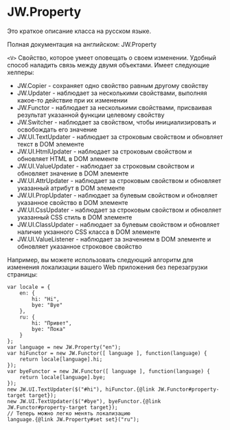 ﻿# JW.Property

Это краткое описание класса на русском языке.

Полная документация на английском: JW.Property

`<V>` Свойство, которое умеет оповещать о своем изменении. Удобный способ наладить
связь между двумя объектами. Имеет следующие хелперы:

- JW.Copier - сохраняет одно свойство равным другому свойству
- JW.Updater - наблюдает за несколькими свойствами, выполняя какое-то действие при их изменении
- JW.Functor - наблюдает за несколькими свойствами, присваивая результат указанной функции целевому свойству
- JW.Switcher - наблюдает за свойством, чтобы инициализировать и освобождать его значение
- JW.UI.TextUpdater - наблюдает за строковым свойством и обновляет текст в DOM элементе
- JW.UI.HtmlUpdater - наблюдает за строковым свойством и обновляет HTML в DOM элементе
- JW.UI.ValueUpdater - наблюдает за строковым свойством и обновляет значение в DOM элементе
- JW.UI.AttrUpdater - наблюдает за строковым свойством и обновляет указанный атрибут в DOM элементе
- JW.UI.PropUpdater - наблюдает за булевым свойством и обновляет указанное свойство в DOM элементе
- JW.UI.CssUpdater - наблюдает за строковым свойством и обновляет указанный CSS стиль в DOM элементе
- JW.UI.ClassUpdater - наблюдает за булевым свойством и обновляет наличие укзанного CSS класса в DOM элементе
- JW.UI.ValueListener - наблюдает за значением в DOM элементе и обновляет указанное строковое свойство

Например, вы можете использовать следующий алгоритм для изменения локализации
вашего Web приложения без перезагрузки страницы:

    var locale = {
        en: {
            hi: "Hi",
            bye: "Bye"
        },
        ru: {
            hi: "Привет",
            bye: "Пока"
        }
    };
    var language = new JW.Property("en");
    var hiFunctor = new JW.Functor([ language ], function(language) {
        return locale[language].hi;
    });
    var byeFunctor = new JW.Functor([ language ], function(language) {
        return locale[language].bye;
    });
    new JW.UI.TextUpdater($("#hi"), hiFunctor.{@link JW.Functor#property-target target});
    new JW.UI.TextUpdater($("#bye"), byeFunctor.{@link JW.Functor#property-target target});
    // Теперь можно легко менять локализацию
    language.{@link JW.Property#set set}("ru");
